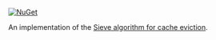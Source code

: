 [![NuGet](https://img.shields.io/nuget/v/Caching.Sieve.svg)](https://www.nuget.org/packages/Caching.Sieve/)

An implementation of the [Sieve algorithm for cache eviction](https://cachemon.github.io/SIEVE-website/blog/2023/12/17/sieve-is-simpler-than-lru/).